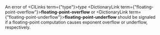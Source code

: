  



An error of <ClLinks  term={"type"}><i>type</i></ClLinks> <DictionaryLink  term={"floating-point-overflow"}><b>floating-point-overflow</b></DictionaryLink> or <DictionaryLink  term={"floating-point-underflow"}><b>floating-point-underflow</b></DictionaryLink> should be signaled if a floating-point computation causes exponent overflow or underflow, respectively. 




